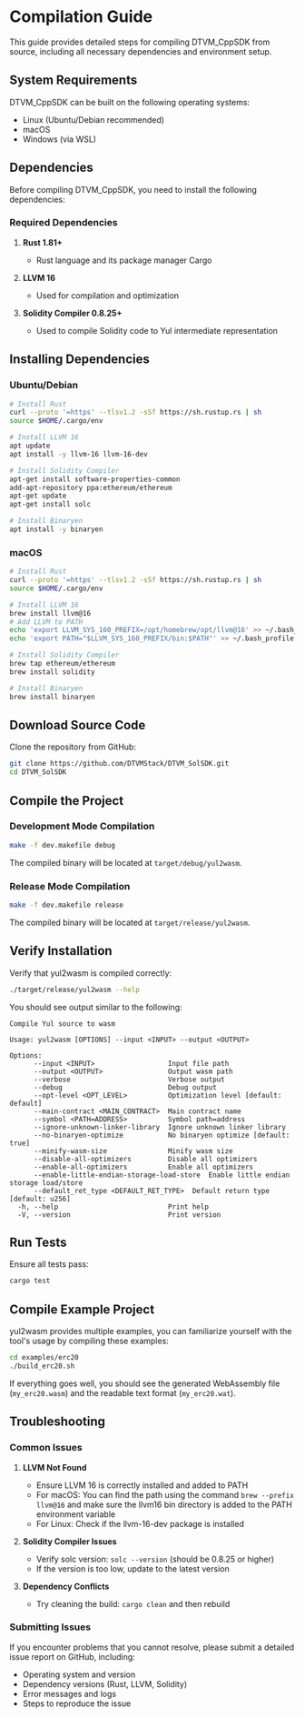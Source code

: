 # Compilation Guide

This guide provides detailed steps for compiling DTVM_CppSDK from source, including all necessary dependencies and environment setup.

## System Requirements

DTVM_CppSDK can be built on the following operating systems:
- Linux (Ubuntu/Debian recommended)
- macOS
- Windows (via WSL)

## Dependencies

Before compiling DTVM_CppSDK, you need to install the following dependencies:

### Required Dependencies

1. **Rust 1.81+**
   - Rust language and its package manager Cargo
   
2. **LLVM 16**
   - Used for compilation and optimization

3. **Solidity Compiler 0.8.25+**
   - Used to compile Solidity code to Yul intermediate representation

## Installing Dependencies

### Ubuntu/Debian

```sh
# Install Rust
curl --proto '=https' --tlsv1.2 -sSf https://sh.rustup.rs | sh
source $HOME/.cargo/env

# Install LLVM 16
apt update
apt install -y llvm-16 llvm-16-dev

# Install Solidity Compiler
apt-get install software-properties-common
add-apt-repository ppa:ethereum/ethereum
apt-get update
apt-get install solc

# Install Binaryen
apt install -y binaryen
```

### macOS

```sh
# Install Rust
curl --proto '=https' --tlsv1.2 -sSf https://sh.rustup.rs | sh
source $HOME/.cargo/env

# Install LLVM 16
brew install llvm@16
# Add LLVM to PATH
echo 'export LLVM_SYS_160_PREFIX=/opt/homebrew/opt/llvm@16' >> ~/.bash_profile
echo 'export PATH="$LLVM_SYS_160_PREFIX/bin:$PATH"' >> ~/.bash_profile

# Install Solidity Compiler
brew tap ethereum/ethereum
brew install solidity

# Install Binaryen
brew install binaryen
```

## Download Source Code

Clone the repository from GitHub:

```sh
git clone https://github.com/DTVMStack/DTVM_SolSDK.git
cd DTVM_SolSDK
```

## Compile the Project

### Development Mode Compilation

```sh
make -f dev.makefile debug
```

The compiled binary will be located at `target/debug/yul2wasm`.

### Release Mode Compilation

```sh
make -f dev.makefile release
```

The compiled binary will be located at `target/release/yul2wasm`.

## Verify Installation

Verify that yul2wasm is compiled correctly:

```sh
./target/release/yul2wasm --help
```

You should see output similar to the following:

```
Compile Yul source to wasm

Usage: yul2wasm [OPTIONS] --input <INPUT> --output <OUTPUT>

Options:
      --input <INPUT>                  Input file path
      --output <OUTPUT>                Output wasm path
      --verbose                        Verbose output
      --debug                          Debug output
      --opt-level <OPT_LEVEL>          Optimization level [default: default]
      --main-contract <MAIN_CONTRACT>  Main contract name
      --symbol <PATH=ADDRESS>          Symbol path=address
      --ignore-unknown-linker-library  Ignore unknown linker library
      --no-binaryen-optimize           No binaryen optimize [default: true]
      --minify-wasm-size               Minify wasm size
      --disable-all-optimizers         Disable all optimizers
      --enable-all-optimizers          Enable all optimizers
      --enable-little-endian-storage-load-store  Enable little endian storage load/store
      --default_ret_type <DEFAULT_RET_TYPE>  Default return type [default: u256]
  -h, --help                           Print help
  -V, --version                        Print version
```

## Run Tests

Ensure all tests pass:

```sh
cargo test
```

## Compile Example Project

yul2wasm provides multiple examples, you can familiarize yourself with the tool's usage by compiling these examples:

```sh
cd examples/erc20
./build_erc20.sh
```

If everything goes well, you should see the generated WebAssembly file (`my_erc20.wasm`) and the readable text format (`my_erc20.wat`).

## Troubleshooting

### Common Issues

1. **LLVM Not Found**
   - Ensure LLVM 16 is correctly installed and added to PATH
   - For macOS: You can find the path using the command `brew --prefix llvm@16` and make sure the llvm16 bin directory is added to the PATH environment variable
   - For Linux: Check if the llvm-16-dev package is installed

2. **Solidity Compiler Issues**
   - Verify solc version: `solc --version` (should be 0.8.25 or higher)
   - If the version is too low, update to the latest version

3. **Dependency Conflicts**
   - Try cleaning the build: `cargo clean` and then rebuild

### Submitting Issues

If you encounter problems that you cannot resolve, please submit a detailed issue report on GitHub, including:
- Operating system and version
- Dependency versions (Rust, LLVM, Solidity)
- Error messages and logs
- Steps to reproduce the issue
